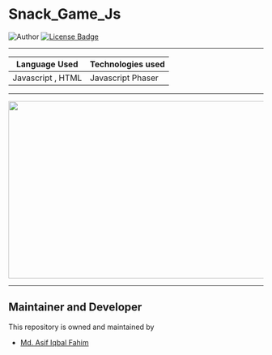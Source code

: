 # Snack_Game_Js

![Author](https://img.shields.io/badge/author-AIFahim-orange)
[![License Badge](https://img.shields.io/badge/license-MIT-blue)](https://github.com/AIFahim/Snack_Game_Js/blob/master/LICENSE)

<hr>

|   Language Used   |   Technologies used     
|:-------------------------:|:------------------------
Javascript , HTML | Javascript Phaser

<hr>

<img src="https://drive.google.com/uc?export=view&id=1XAyxZ5JswAEgF7ySBWejD1MlqNrV7ZRl" width="530" height="350"/>

<hr>

## Maintainer and Developer
This repository is owned and maintained by 
 * [Md. Asif Iqbal Fahim](https://github.com/AIFahim)
